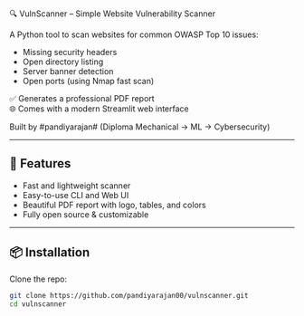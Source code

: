  🔍 VulnScanner – Simple Website Vulnerability Scanner

A Python tool to scan websites for common OWASP Top 10 issues:
- Missing security headers
- Open directory listing
- Server banner detection
- Open ports (using Nmap fast scan)

✅ Generates a professional PDF report  
🌐 Comes with a modern Streamlit web interface

Built by #pandiyarajan# (Diploma Mechanical → ML → Cybersecurity)

---

## 🚀 Features
- Fast and lightweight scanner
- Easy-to-use CLI and Web UI
- Beautiful PDF report with logo, tables, and colors
- Fully open source & customizable

---

## 📦 Installation

Clone the repo:
```bash
git clone https://github.com/pandiyarajan00/vulnscanner.git
cd vulnscanner
